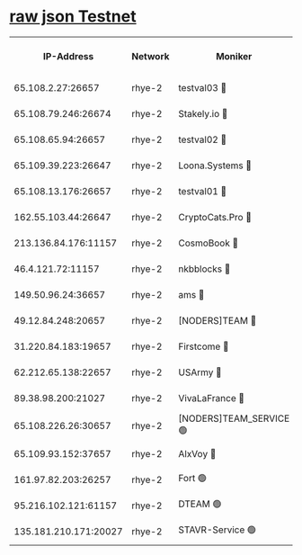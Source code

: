 
[raw json Testnet](https://rpc-check.quickt.stavr.tech/quickt/rpc-quickt-result.json)
=


<table><tr><th>IP-Address</th><th>Network</th><th>Moniker</th><th>Latest Block Height</th><th>Earliest Block Height</th><th>Catching Up</th><th>Tx Index</th><th>Voting Power</th><th>Scan Time</th></tr><tr><td>65.108.2.27:26657</td><td>rhye-2</td><td>testval03 🔴</td><td>356508</td><td>1</td><td>False</td><td>on</td><td>11002050</td><td>2024-01-16T01:15:44.932413249UTC</td></tr><tr><td>65.108.79.246:26674</td><td>rhye-2</td><td>Stakely.io 🔴</td><td>356509</td><td>1</td><td>False</td><td>on</td><td>10010</td><td>2024-01-16T01:15:49.351076435UTC</td></tr><tr><td>65.108.65.94:26657</td><td>rhye-2</td><td>testval02 🔴</td><td>356510</td><td>1</td><td>False</td><td>on</td><td>11002050</td><td>2024-01-16T01:15:52.073106015UTC</td></tr><tr><td>65.109.39.223:26647</td><td>rhye-2</td><td>Loona.Systems 🔴</td><td>356510</td><td>1</td><td>False</td><td>off</td><td>86949</td><td>2024-01-16T01:15:54.452980807UTC</td></tr><tr><td>65.108.13.176:26657</td><td>rhye-2</td><td>testval01 🔴</td><td>356510</td><td>1</td><td>False</td><td>on</td><td>13082010</td><td>2024-01-16T01:15:55.211044826UTC</td></tr><tr><td>162.55.103.44:26647</td><td>rhye-2</td><td>CryptoCats.Pro 🔴</td><td>356515</td><td>1</td><td>False</td><td>off</td><td>9999</td><td>2024-01-16T01:16:27.553409695UTC</td></tr><tr><td>213.136.84.176:11157</td><td>rhye-2</td><td>CosmoBook 🔴</td><td>356515</td><td>65301</td><td>False</td><td>off</td><td>1528057</td><td>2024-01-16T01:16:21.103289398UTC</td></tr><tr><td>46.4.121.72:11157</td><td>rhye-2</td><td>nkbblocks 🔴</td><td>356507</td><td>70101</td><td>False</td><td>off</td><td>81491</td><td>2024-01-16T01:15:36.977776198UTC</td></tr><tr><td>149.50.96.24:36657</td><td>rhye-2</td><td>ams 🔴</td><td>356513</td><td>133501</td><td>False</td><td>on</td><td>10786</td><td>2024-01-16T01:16:10.537570083UTC</td></tr><tr><td>49.12.84.248:20657</td><td>rhye-2</td><td>[NODERS]TEAM 🔴</td><td>356513</td><td>146001</td><td>False</td><td>on</td><td>59690</td><td>2024-01-16T01:16:08.125320778UTC</td></tr><tr><td>31.220.84.183:19657</td><td>rhye-2</td><td>Firstcome 🔴</td><td>356508</td><td>165001</td><td>False</td><td>off</td><td>724902</td><td>2024-01-16T01:15:44.586990643UTC</td></tr><tr><td>62.212.65.138:22657</td><td>rhye-2</td><td>USArmy 🔴</td><td>356508</td><td>198001</td><td>False</td><td>on</td><td>59069</td><td>2024-01-16T01:15:44.176830174UTC</td></tr><tr><td>89.38.98.200:21027</td><td>rhye-2</td><td>VivaLaFrance 🔴</td><td>356507</td><td>220501</td><td>False</td><td>off</td><td>10000</td><td>2024-01-16T01:15:39.361507105UTC</td></tr><tr><td>65.108.226.26:30657</td><td>rhye-2</td><td>[NODERS]TEAM_SERVICE 🟢</td><td>356510</td><td>241501</td><td>False</td><td>on</td><td>0</td><td>2024-01-16T01:15:54.810492861UTC</td></tr><tr><td>65.109.93.152:37657</td><td>rhye-2</td><td>AlxVoy 🔴</td><td>356508</td><td>315173</td><td>False</td><td>on</td><td>143351</td><td>2024-01-16T01:15:41.819825377UTC</td></tr><tr><td>161.97.82.203:26257</td><td>rhye-2</td><td>Fort 🟢</td><td>356507</td><td>330438</td><td>False</td><td>on</td><td>0</td><td>2024-01-16T01:15:36.739020265UTC</td></tr><tr><td>95.216.102.121:61157</td><td>rhye-2</td><td>DTEAM 🟢</td><td>356509</td><td>352401</td><td>False</td><td>on</td><td>0</td><td>2024-01-16T01:15:49.726962823UTC</td></tr><tr><td>135.181.210.171:20027</td><td>rhye-2</td><td>STAVR-Service 🟢</td><td>356512</td><td>354001</td><td>False</td><td>on</td><td>0</td><td>2024-01-16T01:16:05.790322319UTC</td></tr></table>